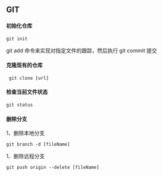 ## GIT

#### 初始化仓库

```
git init
```
git add 命令来实现对指定文件的跟踪，然后执行 git commit 提交

#### 克隆现有的仓库
```
 git clone [url]
```
#### 检查当前文件状态
```
git status 
```
####  删除分支
 
1、删除本地分支
```
git branch -d [fileName]
```
1、删除远程分支
```
git push origin --delete [fileName]
```